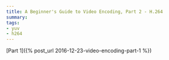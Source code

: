 ```yaml
---
title: A Beginner's Guide to Video Encoding, Part 2 - H.264
summary: 
tags:
- yuv
- h264
---
```


[Part 1]({% post_url 2016-12-23-video-encoding-part-1 %})